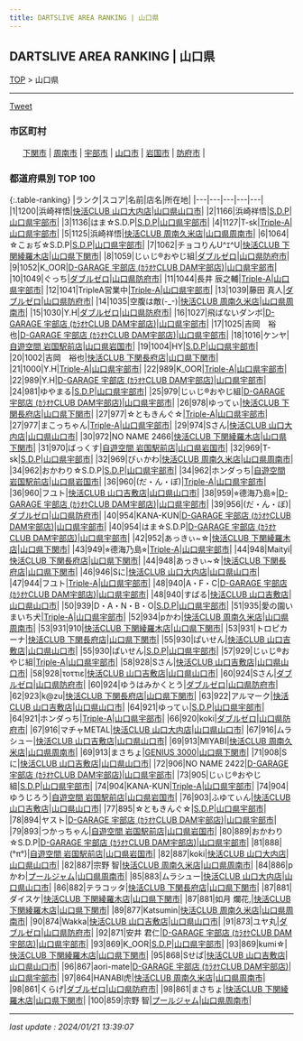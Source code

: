 ```yaml
---
title: DARTSLIVE AREA RANKING | 山口県
---
```

## DARTSLIVE AREA RANKING | 山口県

[TOP](/darts/rank/) > 山口県

___

<a href="https://twitter.com/share?ref_src=twsrc%5Etfw" data-text="DARTSLIVE AREA RANKING | 山口県" class="twitter-share-button" data-via="DARTSLIVE" data-hashtags="DARTSLIVE" data-related="DARTSLIVE" data-show-count="false">Tweet</a>

### 市区町村

<ul>
<li style="display: inline;"><a href="/darts/rank/山口県/下関市">下関市</a> |</li>
<li style="display: inline;"><a href="/darts/rank/山口県/周南市">周南市</a> |</li>
<li style="display: inline;"><a href="/darts/rank/山口県/宇部市">宇部市</a> |</li>
<li style="display: inline;"><a href="/darts/rank/山口県/山口市">山口市</a> |</li>
<li style="display: inline;"><a href="/darts/rank/山口県/岩国市">岩国市</a> |</li>
<li style="display: inline;"><a href="/darts/rank/山口県/防府市">防府市</a> |</li>

</ul>

### 都道府県別 TOP 100

{:.table-ranking}
|ランク|スコア|名前|店名|所在地|
|---|---|---|---|---|
|1|1200|浜崎祥悟|<a href="https://search.dartslive.com/jp/shop/5bb0a768e73006f65f9f3321c1147265">快活CLUB 山口大内店</a>|<a href="/darts/rank/山口県/山口市">山口県山口市</a>|
|2|1166|浜崎祥悟|<a href="https://search.dartslive.com/jp/shop/f4573b4c3d879595f454cb89828a1cfe">S.D.P</a>|<a href="/darts/rank/山口県/宇部市">山口県宇部市</a>|
|3|1136|はま☆S.D.P|<a href="https://search.dartslive.com/jp/shop/f4573b4c3d879595f454cb89828a1cfe">S.D.P</a>|<a href="/darts/rank/山口県/宇部市">山口県宇部市</a>|
|4|1127|T-sk|<a href="https://search.dartslive.com/jp/shop/3e99f50671b6b68c0d9b047a20a7ba1e">Triple-A</a>|<a href="/darts/rank/山口県/宇部市">山口県宇部市</a>|
|5|1125|浜崎祥悟|<a href="https://search.dartslive.com/jp/shop/7ea62027fbc0a8d658d385ea46352d8f">快活CLUB 周南久米店</a>|<a href="/darts/rank/山口県/周南市">山口県周南市</a>|
|6|1064|☆こぉぢ☆S.D.P|<a href="https://search.dartslive.com/jp/shop/f4573b4c3d879595f454cb89828a1cfe">S.D.P</a>|<a href="/darts/rank/山口県/宇部市">山口県宇部市</a>|
|7|1062|チョコりんU^ｴ^U|<a href="https://search.dartslive.com/jp/shop/4e8fa93f067c4b36a3f63593b5358cc4">快活CLUB 下関綾羅木店</a>|<a href="/darts/rank/山口県/下関市">山口県下関市</a>|
|8|1059|じぃじ®おやじ組|<a href="https://search.dartslive.com/jp/shop/49d4faa39c13d289b21333aee1bd51e4">ダブルゼロ</a>|<a href="/darts/rank/山口県/防府市">山口県防府市</a>|
|9|1052|K_OOR|<a href="https://search.dartslive.com/jp/shop/f82dedabec889fc9a3f63593b5358cc4">D-GARAGE 宇部店 (ｶﾗｵｹCLUB DAM宇部店)</a>|<a href="/darts/rank/山口県/宇部市">山口県宇部市</a>|
|10|1049|ぐっち|<a href="https://search.dartslive.com/jp/shop/49d4faa39c13d289b21333aee1bd51e4">ダブルゼロ</a>|<a href="/darts/rank/山口県/防府市">山口県防府市</a>|
|11|1044|長井 辰之輔|<a href="https://search.dartslive.com/jp/shop/3e99f50671b6b68c0d9b047a20a7ba1e">Triple-A</a>|<a href="/darts/rank/山口県/宇部市">山口県宇部市</a>|
|12|1041|TripleA営業中|<a href="https://search.dartslive.com/jp/shop/3e99f50671b6b68c0d9b047a20a7ba1e">Triple-A</a>|<a href="/darts/rank/山口県/宇部市">山口県宇部市</a>|
|13|1039|藤田 真人|<a href="https://search.dartslive.com/jp/shop/49d4faa39c13d289b21333aee1bd51e4">ダブルゼロ</a>|<a href="/darts/rank/山口県/防府市">山口県防府市</a>|
|14|1035|空腹は敵(-_-)|<a href="https://search.dartslive.com/jp/shop/7ea62027fbc0a8d658d385ea46352d8f">快活CLUB 周南久米店</a>|<a href="/darts/rank/山口県/周南市">山口県周南市</a>|
|15|1030|Y.H|<a href="https://search.dartslive.com/jp/shop/49d4faa39c13d289b21333aee1bd51e4">ダブルゼロ</a>|<a href="/darts/rank/山口県/防府市">山口県防府市</a>|
|16|1027|飛ばないダンボ|<a href="https://search.dartslive.com/jp/shop/f82dedabec889fc9a3f63593b5358cc4">D-GARAGE 宇部店 (ｶﾗｵｹCLUB DAM宇部店)</a>|<a href="/darts/rank/山口県/宇部市">山口県宇部市</a>|
|17|1025|吉岡　裕也|<a href="https://search.dartslive.com/jp/shop/f82dedabec889fc9a3f63593b5358cc4">D-GARAGE 宇部店 (ｶﾗｵｹCLUB DAM宇部店)</a>|<a href="/darts/rank/山口県/宇部市">山口県宇部市</a>|
|18|1016|ケンヤ|<a href="https://search.dartslive.com/jp/shop/bd2ca957e31bcf5c28032249b44395af">自遊空間 岩国駅前店</a>|<a href="/darts/rank/山口県/岩国市">山口県岩国市</a>|
|19|1004|HY|<a href="https://search.dartslive.com/jp/shop/f4573b4c3d879595f454cb89828a1cfe">S.D.P</a>|<a href="/darts/rank/山口県/宇部市">山口県宇部市</a>|
|20|1002|吉岡　裕也|<a href="https://search.dartslive.com/jp/shop/cc47c9d364db45bf5f9f3321c1147265">快活CLUB 下関長府店</a>|<a href="/darts/rank/山口県/下関市">山口県下関市</a>|
|21|1000|Y.H|<a href="https://search.dartslive.com/jp/shop/3e99f50671b6b68c0d9b047a20a7ba1e">Triple-A</a>|<a href="/darts/rank/山口県/宇部市">山口県宇部市</a>|
|22|989|K_OOR|<a href="https://search.dartslive.com/jp/shop/3e99f50671b6b68c0d9b047a20a7ba1e">Triple-A</a>|<a href="/darts/rank/山口県/宇部市">山口県宇部市</a>|
|22|989|Y.H|<a href="https://search.dartslive.com/jp/shop/f82dedabec889fc9a3f63593b5358cc4">D-GARAGE 宇部店 (ｶﾗｵｹCLUB DAM宇部店)</a>|<a href="/darts/rank/山口県/宇部市">山口県宇部市</a>|
|24|981|ゆやまる|<a href="https://search.dartslive.com/jp/shop/f4573b4c3d879595f454cb89828a1cfe">S.D.P</a>|<a href="/darts/rank/山口県/宇部市">山口県宇部市</a>|
|25|979|じぃじ®おやじ組|<a href="https://search.dartslive.com/jp/shop/f82dedabec889fc9a3f63593b5358cc4">D-GARAGE 宇部店 (ｶﾗｵｹCLUB DAM宇部店)</a>|<a href="/darts/rank/山口県/宇部市">山口県宇部市</a>|
|26|978|ゆってぃ|<a href="https://search.dartslive.com/jp/shop/cc47c9d364db45bf5f9f3321c1147265">快活CLUB 下関長府店</a>|<a href="/darts/rank/山口県/下関市">山口県下関市</a>|
|27|977|☆ともきんぐ☆|<a href="https://search.dartslive.com/jp/shop/3e99f50671b6b68c0d9b047a20a7ba1e">Triple-A</a>|<a href="/darts/rank/山口県/宇部市">山口県宇部市</a>|
|27|977|まこっちゃん|<a href="https://search.dartslive.com/jp/shop/3e99f50671b6b68c0d9b047a20a7ba1e">Triple-A</a>|<a href="/darts/rank/山口県/宇部市">山口県宇部市</a>|
|29|974|Sさん|<a href="https://search.dartslive.com/jp/shop/5bb0a768e73006f65f9f3321c1147265">快活CLUB 山口大内店</a>|<a href="/darts/rank/山口県/山口市">山口県山口市</a>|
|30|972|NO NAME 2466|<a href="https://search.dartslive.com/jp/shop/4e8fa93f067c4b36a3f63593b5358cc4">快活CLUB 下関綾羅木店</a>|<a href="/darts/rank/山口県/下関市">山口県下関市</a>|
|31|970|ばっくす|<a href="https://search.dartslive.com/jp/shop/bd2ca957e31bcf5c28032249b44395af">自遊空間 岩国駅前店</a>|<a href="/darts/rank/山口県/岩国市">山口県岩国市</a>|
|32|969|T-sk|<a href="https://search.dartslive.com/jp/shop/f4573b4c3d879595f454cb89828a1cfe">S.D.P</a>|<a href="/darts/rank/山口県/宇部市">山口県宇部市</a>|
|32|969|ぴぃかわ|<a href="https://search.dartslive.com/jp/shop/7ea62027fbc0a8d658d385ea46352d8f">快活CLUB 周南久米店</a>|<a href="/darts/rank/山口県/周南市">山口県周南市</a>|
|34|962|おかわり☆S.D.P|<a href="https://search.dartslive.com/jp/shop/f4573b4c3d879595f454cb89828a1cfe">S.D.P</a>|<a href="/darts/rank/山口県/宇部市">山口県宇部市</a>|
|34|962|ホンダっち|<a href="https://search.dartslive.com/jp/shop/bd2ca957e31bcf5c28032249b44395af">自遊空間 岩国駅前店</a>|<a href="/darts/rank/山口県/岩国市">山口県岩国市</a>|
|36|960|(だ・ん・ぼ)|<a href="https://search.dartslive.com/jp/shop/3e99f50671b6b68c0d9b047a20a7ba1e">Triple-A</a>|<a href="/darts/rank/山口県/宇部市">山口県宇部市</a>|
|36|960|フユト|<a href="https://search.dartslive.com/jp/shop/911d654358853ec9774c926eb736cb5a">快活CLUB 山口吉敷店</a>|<a href="/darts/rank/山口県/山口市">山口県山口市</a>|
|38|959|⭐︎德海乃島⭐︎|<a href="https://search.dartslive.com/jp/shop/f82dedabec889fc9a3f63593b5358cc4">D-GARAGE 宇部店 (ｶﾗｵｹCLUB DAM宇部店)</a>|<a href="/darts/rank/山口県/宇部市">山口県宇部市</a>|
|39|956|(だ・ん・ぼ)|<a href="https://search.dartslive.com/jp/shop/49d4faa39c13d289b21333aee1bd51e4">ダブルゼロ</a>|<a href="/darts/rank/山口県/防府市">山口県防府市</a>|
|40|954|KANA-KUN|<a href="https://search.dartslive.com/jp/shop/f82dedabec889fc9a3f63593b5358cc4">D-GARAGE 宇部店 (ｶﾗｵｹCLUB DAM宇部店)</a>|<a href="/darts/rank/山口県/宇部市">山口県宇部市</a>|
|40|954|はま☆S.D.P|<a href="https://search.dartslive.com/jp/shop/f82dedabec889fc9a3f63593b5358cc4">D-GARAGE 宇部店 (ｶﾗｵｹCLUB DAM宇部店)</a>|<a href="/darts/rank/山口県/宇部市">山口県宇部市</a>|
|42|952|あっきぃ~☆|<a href="https://search.dartslive.com/jp/shop/4e8fa93f067c4b36a3f63593b5358cc4">快活CLUB 下関綾羅木店</a>|<a href="/darts/rank/山口県/下関市">山口県下関市</a>|
|43|949|⭐︎德海乃島⭐︎|<a href="https://search.dartslive.com/jp/shop/3e99f50671b6b68c0d9b047a20a7ba1e">Triple-A</a>|<a href="/darts/rank/山口県/宇部市">山口県宇部市</a>|
|44|948|Maityi|<a href="https://search.dartslive.com/jp/shop/cc47c9d364db45bf5f9f3321c1147265">快活CLUB 下関長府店</a>|<a href="/darts/rank/山口県/下関市">山口県下関市</a>|
|44|948|あっきぃ~☆|<a href="https://search.dartslive.com/jp/shop/cc47c9d364db45bf5f9f3321c1147265">快活CLUB 下関長府店</a>|<a href="/darts/rank/山口県/下関市">山口県下関市</a>|
|46|946|Sに|<a href="https://search.dartslive.com/jp/shop/5bb0a768e73006f65f9f3321c1147265">快活CLUB 山口大内店</a>|<a href="/darts/rank/山口県/山口市">山口県山口市</a>|
|47|944|フユト|<a href="https://search.dartslive.com/jp/shop/3e99f50671b6b68c0d9b047a20a7ba1e">Triple-A</a>|<a href="/darts/rank/山口県/宇部市">山口県宇部市</a>|
|48|940|A・F・C|<a href="https://search.dartslive.com/jp/shop/f82dedabec889fc9a3f63593b5358cc4">D-GARAGE 宇部店 (ｶﾗｵｹCLUB DAM宇部店)</a>|<a href="/darts/rank/山口県/宇部市">山口県宇部市</a>|
|48|940|すばる|<a href="https://search.dartslive.com/jp/shop/911d654358853ec9774c926eb736cb5a">快活CLUB 山口吉敷店</a>|<a href="/darts/rank/山口県/山口市">山口県山口市</a>|
|50|939|D・A・N・B・O|<a href="https://search.dartslive.com/jp/shop/f4573b4c3d879595f454cb89828a1cfe">S.D.P</a>|<a href="/darts/rank/山口県/宇部市">山口県宇部市</a>|
|51|935|愛の園いまいち犬|<a href="https://search.dartslive.com/jp/shop/3e99f50671b6b68c0d9b047a20a7ba1e">Triple-A</a>|<a href="/darts/rank/山口県/宇部市">山口県宇部市</a>|
|52|934|pかわ|<a href="https://search.dartslive.com/jp/shop/7ea62027fbc0a8d658d385ea46352d8f">快活CLUB 周南久米店</a>|<a href="/darts/rank/山口県/周南市">山口県周南市</a>|
|53|931|910|<a href="https://search.dartslive.com/jp/shop/4e8fa93f067c4b36a3f63593b5358cc4">快活CLUB 下関綾羅木店</a>|<a href="/darts/rank/山口県/下関市">山口県下関市</a>|
|53|931|トロピカーナ|<a href="https://search.dartslive.com/jp/shop/cc47c9d364db45bf5f9f3321c1147265">快活CLUB 下関長府店</a>|<a href="/darts/rank/山口県/下関市">山口県下関市</a>|
|55|930|ぱいせん|<a href="https://search.dartslive.com/jp/shop/911d654358853ec9774c926eb736cb5a">快活CLUB 山口吉敷店</a>|<a href="/darts/rank/山口県/山口市">山口県山口市</a>|
|55|930|ぱいせん|<a href="https://search.dartslive.com/jp/shop/f4573b4c3d879595f454cb89828a1cfe">S.D.P</a>|<a href="/darts/rank/山口県/宇部市">山口県宇部市</a>|
|57|929|じぃじ®おやじ組|<a href="https://search.dartslive.com/jp/shop/3e99f50671b6b68c0d9b047a20a7ba1e">Triple-A</a>|<a href="/darts/rank/山口県/宇部市">山口県宇部市</a>|
|58|928|Sさん|<a href="https://search.dartslive.com/jp/shop/911d654358853ec9774c926eb736cb5a">快活CLUB 山口吉敷店</a>|<a href="/darts/rank/山口県/山口市">山口県山口市</a>|
|58|928|τοττιε|<a href="https://search.dartslive.com/jp/shop/911d654358853ec9774c926eb736cb5a">快活CLUB 山口吉敷店</a>|<a href="/darts/rank/山口県/山口市">山口県山口市</a>|
|60|924|Sさん|<a href="https://search.dartslive.com/jp/shop/49d4faa39c13d289b21333aee1bd51e4">ダブルゼロ</a>|<a href="/darts/rank/山口県/防府市">山口県防府市</a>|
|60|924|ゆうはみかくとう|<a href="https://search.dartslive.com/jp/shop/49d4faa39c13d289b21333aee1bd51e4">ダブルゼロ</a>|<a href="/darts/rank/山口県/防府市">山口県防府市</a>|
|62|923|k@zu|<a href="https://search.dartslive.com/jp/shop/cc47c9d364db45bf5f9f3321c1147265">快活CLUB 下関長府店</a>|<a href="/darts/rank/山口県/下関市">山口県下関市</a>|
|63|922|アルマーク|<a href="https://search.dartslive.com/jp/shop/911d654358853ec9774c926eb736cb5a">快活CLUB 山口吉敷店</a>|<a href="/darts/rank/山口県/山口市">山口県山口市</a>|
|64|921|ゆってぃ|<a href="https://search.dartslive.com/jp/shop/f4573b4c3d879595f454cb89828a1cfe">S.D.P</a>|<a href="/darts/rank/山口県/宇部市">山口県宇部市</a>|
|64|921|ホンダっち|<a href="https://search.dartslive.com/jp/shop/3e99f50671b6b68c0d9b047a20a7ba1e">Triple-A</a>|<a href="/darts/rank/山口県/宇部市">山口県宇部市</a>|
|66|920|koki|<a href="https://search.dartslive.com/jp/shop/49d4faa39c13d289b21333aee1bd51e4">ダブルゼロ</a>|<a href="/darts/rank/山口県/防府市">山口県防府市</a>|
|67|916|マチャMETAL|<a href="https://search.dartslive.com/jp/shop/5bb0a768e73006f65f9f3321c1147265">快活CLUB 山口大内店</a>|<a href="/darts/rank/山口県/山口市">山口県山口市</a>|
|67|916|ムラシュー|<a href="https://search.dartslive.com/jp/shop/911d654358853ec9774c926eb736cb5a">快活CLUB 山口吉敷店</a>|<a href="/darts/rank/山口県/山口市">山口県山口市</a>|
|69|913|MIYABI|<a href="https://search.dartslive.com/jp/shop/7ea62027fbc0a8d658d385ea46352d8f">快活CLUB 周南久米店</a>|<a href="/darts/rank/山口県/周南市">山口県周南市</a>|
|69|913|まさちょ|<a href="https://search.dartslive.com/jp/shop/78213b693b704daa790ab824ce8730e5">GENIUS 3000</a>|<a href="/darts/rank/山口県/下関市">山口県下関市</a>|
|71|908|Sに|<a href="https://search.dartslive.com/jp/shop/911d654358853ec9774c926eb736cb5a">快活CLUB 山口吉敷店</a>|<a href="/darts/rank/山口県/山口市">山口県山口市</a>|
|72|906|NO NAME 2422|<a href="https://search.dartslive.com/jp/shop/f82dedabec889fc9a3f63593b5358cc4">D-GARAGE 宇部店 (ｶﾗｵｹCLUB DAM宇部店)</a>|<a href="/darts/rank/山口県/宇部市">山口県宇部市</a>|
|73|905|じぃじ®おやじ組|<a href="https://search.dartslive.com/jp/shop/f4573b4c3d879595f454cb89828a1cfe">S.D.P</a>|<a href="/darts/rank/山口県/宇部市">山口県宇部市</a>|
|74|904|KANA-KUN|<a href="https://search.dartslive.com/jp/shop/3e99f50671b6b68c0d9b047a20a7ba1e">Triple-A</a>|<a href="/darts/rank/山口県/宇部市">山口県宇部市</a>|
|74|904|ゆうじろう|<a href="https://search.dartslive.com/jp/shop/bd2ca957e31bcf5c28032249b44395af">自遊空間 岩国駅前店</a>|<a href="/darts/rank/山口県/岩国市">山口県岩国市</a>|
|76|903|ふゆてぃん|<a href="https://search.dartslive.com/jp/shop/911d654358853ec9774c926eb736cb5a">快活CLUB 山口吉敷店</a>|<a href="/darts/rank/山口県/山口市">山口県山口市</a>|
|77|895|☆ともきんぐ☆|<a href="https://search.dartslive.com/jp/shop/f4573b4c3d879595f454cb89828a1cfe">S.D.P</a>|<a href="/darts/rank/山口県/宇部市">山口県宇部市</a>|
|78|894|ヤスト|<a href="https://search.dartslive.com/jp/shop/f82dedabec889fc9a3f63593b5358cc4">D-GARAGE 宇部店 (ｶﾗｵｹCLUB DAM宇部店)</a>|<a href="/darts/rank/山口県/宇部市">山口県宇部市</a>|
|79|893|つかっちゃん|<a href="https://search.dartslive.com/jp/shop/bd2ca957e31bcf5c28032249b44395af">自遊空間 岩国駅前店</a>|<a href="/darts/rank/山口県/岩国市">山口県岩国市</a>|
|80|889|おかわり☆S.D.P|<a href="https://search.dartslive.com/jp/shop/f82dedabec889fc9a3f63593b5358cc4">D-GARAGE 宇部店 (ｶﾗｵｹCLUB DAM宇部店)</a>|<a href="/darts/rank/山口県/宇部市">山口県宇部市</a>|
|81|888|(°π°)|<a href="https://search.dartslive.com/jp/shop/bd2ca957e31bcf5c28032249b44395af">自遊空間 岩国駅前店</a>|<a href="/darts/rank/山口県/岩国市">山口県岩国市</a>|
|82|887|koki|<a href="https://search.dartslive.com/jp/shop/5bb0a768e73006f65f9f3321c1147265">快活CLUB 山口大内店</a>|<a href="/darts/rank/山口県/山口市">山口県山口市</a>|
|82|887|宗野 智|<a href="https://search.dartslive.com/jp/shop/7ea62027fbc0a8d658d385ea46352d8f">快活CLUB 周南久米店</a>|<a href="/darts/rank/山口県/周南市">山口県周南市</a>|
|84|886|pかわ|<a href="https://search.dartslive.com/jp/shop/37bd14a5d7a85056774c926eb736cb5a">プールジャム</a>|<a href="/darts/rank/山口県/周南市">山口県周南市</a>|
|85|883|ムラシュー|<a href="https://search.dartslive.com/jp/shop/5bb0a768e73006f65f9f3321c1147265">快活CLUB 山口大内店</a>|<a href="/darts/rank/山口県/山口市">山口県山口市</a>|
|86|882|テラコッタ|<a href="https://search.dartslive.com/jp/shop/cc47c9d364db45bf5f9f3321c1147265">快活CLUB 下関長府店</a>|<a href="/darts/rank/山口県/下関市">山口県下関市</a>|
|87|881|ダイスケ|<a href="https://search.dartslive.com/jp/shop/4e8fa93f067c4b36a3f63593b5358cc4">快活CLUB 下関綾羅木店</a>|<a href="/darts/rank/山口県/下関市">山口県下関市</a>|
|87|881|如月 爛花,|<a href="https://search.dartslive.com/jp/shop/4e8fa93f067c4b36a3f63593b5358cc4">快活CLUB 下関綾羅木店</a>|<a href="/darts/rank/山口県/下関市">山口県下関市</a>|
|89|877|Katsumin|<a href="https://search.dartslive.com/jp/shop/7ea62027fbc0a8d658d385ea46352d8f">快活CLUB 周南久米店</a>|<a href="/darts/rank/山口県/周南市">山口県周南市</a>|
|90|874|Wakka|<a href="https://search.dartslive.com/jp/shop/911d654358853ec9774c926eb736cb5a">快活CLUB 山口吉敷店</a>|<a href="/darts/rank/山口県/山口市">山口県山口市</a>|
|91|873|ユヤ丸|<a href="https://search.dartslive.com/jp/shop/49d4faa39c13d289b21333aee1bd51e4">ダブルゼロ</a>|<a href="/darts/rank/山口県/防府市">山口県防府市</a>|
|92|871|安井 君仁|<a href="https://search.dartslive.com/jp/shop/f82dedabec889fc9a3f63593b5358cc4">D-GARAGE 宇部店 (ｶﾗｵｹCLUB DAM宇部店)</a>|<a href="/darts/rank/山口県/宇部市">山口県宇部市</a>|
|93|869|K_OOR|<a href="https://search.dartslive.com/jp/shop/f4573b4c3d879595f454cb89828a1cfe">S.D.P</a>|<a href="/darts/rank/山口県/宇部市">山口県宇部市</a>|
|93|869|kumi☆|<a href="https://search.dartslive.com/jp/shop/4e8fa93f067c4b36a3f63593b5358cc4">快活CLUB 下関綾羅木店</a>|<a href="/darts/rank/山口県/下関市">山口県下関市</a>|
|95|868|Sせぱ|<a href="https://search.dartslive.com/jp/shop/911d654358853ec9774c926eb736cb5a">快活CLUB 山口吉敷店</a>|<a href="/darts/rank/山口県/山口市">山口県山口市</a>|
|96|867|aori-mate|<a href="https://search.dartslive.com/jp/shop/f82dedabec889fc9a3f63593b5358cc4">D-GARAGE 宇部店 (ｶﾗｵｹCLUB DAM宇部店)</a>|<a href="/darts/rank/山口県/宇部市">山口県宇部市</a>|
|97|864|HANABI虎|<a href="https://search.dartslive.com/jp/shop/7ea62027fbc0a8d658d385ea46352d8f">快活CLUB 周南久米店</a>|<a href="/darts/rank/山口県/周南市">山口県周南市</a>|
|98|861|くらげ|<a href="https://search.dartslive.com/jp/shop/49d4faa39c13d289b21333aee1bd51e4">ダブルゼロ</a>|<a href="/darts/rank/山口県/防府市">山口県防府市</a>|
|98|861|まさちょ|<a href="https://search.dartslive.com/jp/shop/4e8fa93f067c4b36a3f63593b5358cc4">快活CLUB 下関綾羅木店</a>|<a href="/darts/rank/山口県/下関市">山口県下関市</a>|
|100|859|宗野 智|<a href="https://search.dartslive.com/jp/shop/37bd14a5d7a85056774c926eb736cb5a">プールジャム</a>|<a href="/darts/rank/山口県/周南市">山口県周南市</a>|





___

_last update : 2024/01/21 13:39:07_


<script src="https://cdnjs.cloudflare.com/ajax/libs/jquery/3.6.1/jquery.min.js" integrity="sha512-aVKKRRi/Q/YV+4mjoKBsE4x3H+BkegoM/em46NNlCqNTmUYADjBbeNefNxYV7giUp0VxICtqdrbqU7iVaeZNXA==" crossorigin="anonymous" referrerpolicy="no-referrer"></script>
<script src="https://cdnjs.cloudflare.com/ajax/libs/jquery.tablesorter/2.31.3/js/jquery.tablesorter.min.js" integrity="sha512-qzgd5cYSZcosqpzpn7zF2ZId8f/8CHmFKZ8j7mU4OUXTNRd5g+ZHBPsgKEwoqxCtdQvExE5LprwwPAgoicguNg==" crossorigin="anonymous" referrerpolicy="no-referrer"></script>
<link rel="stylesheet" href="https://cdnjs.cloudflare.com/ajax/libs/jquery.tablesorter/2.31.3/css/theme.default.min.css" integrity="sha512-wghhOJkjQX0Lh3NSWvNKeZ0ZpNn+SPVXX1Qyc9OCaogADktxrBiBdKGDoqVUOyhStvMBmJQ8ZdMHiR3wuEq8+w==" crossorigin="anonymous" referrerpolicy="no-referrer" />
<script>
$(function() {
    $(".table-ranking").tablesorter({sortList:[[0, 0]]});
});
</script>

<script async src="https://platform.twitter.com/widgets.js" charset="utf-8"></script>